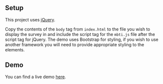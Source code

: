 ## Setup

This project uses [jQuery](https://jquery.com/).

Copy the contents of the `body` tag from `index.html` to the file you wish to display the survey in and include the 
script tag for the `mbti.js` file after the script tag for jQuery. The demo uses Bootstrap for styling, if you wish to 
use another framework you will need to provide appropriate styling to the elements.

## Demo

You can find a live demo [here](http://developer.unifiedcompliance.com/orgcharindex.html).